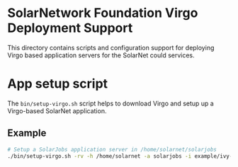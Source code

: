 # SolarNetwork Foundation Virgo Deployment Support

This directory contains scripts and configuration support for deploying Virgo
based application servers for the SolarNet could services.

# App setup script

The `bin/setup-virgo.sh` script helps to download Virgo and setup up a Virgo-based SolarNet application.

## Example

```sh
# Setup a SolarJobs application server in /home/solarnet/solarjobs
./bin/setup-virgo.sh -rv -h /home/solarnet -a solarjobs -i example/ivy-solarjobs.xml
```
